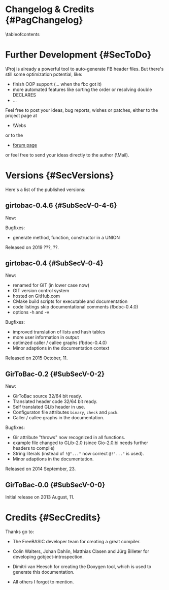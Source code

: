 Changelog & Credits {#PagChangelog}
===================
\tableofcontents


# Further Development  {#SecToDo}

\Proj is already a powerful tool to auto-generate FB header files. But
there's still some optimization potential, like:

- finish OOP support (... when the fbc got it)
- more automated features like sorting the order or resolving double DECLARES
- ...

Feel free to post your ideas, bug reports, wishes or patches, either
to the project page at

- \Webs

or to the

- [forum page](http://www.freebasic.net/forum/viewtopic.php?p=190158)

or feel free to send your ideas directly to the author (\Mail).


# Versions  {#SecVersions}

Here's a list of the published versions:

## girtobac-0.4.6  {#SubSecV-0-4-6}

New:

Bugfixes:

- generate method, function, constructor in a UNION

Released on 2019 ???, ??.


## girtobac-0.4  {#SubSecV-0-4}

New:

- renamed for GIT (in lower case now)
- GIT version control system
- hosted on GitHub.com
- CMake build scripts for executable and documentation
- code listings skip documentational comments (fbdoc-0.4.0)
- options -h and -v

Bugfixes:

- improved translation of lists and hash tables
- more user information in output
- optimzed caller / callee graphs (fbdoc-0.4.0)
- Minor adaptions in the documentation context

Released on 2015 October, 11.


## GirToBac-0.2  {#SubSecV-0-2}

New:

- GirToBac source 32/64 bit ready.
- Translated header code 32/64 bit ready.
- Self translated GLib header in use.
- Configuraton file attributes `binary`, `check` and `pack`.
- Caller / callee graphs in the documentation.

Bugfixes:

- Gir attribute "throws" now recognized in all functions.
- example file changed to GLib-2.0 (since Gio-2.0.bi needs further headers to compile)
- String literals (instead of `!@"..."` now correct `@!"..."` is used).
- Minor adaptions in the documentation.

Released on 2014 September, 23.


## GirToBac-0.0  {#SubSecV-0-0}

Initial release on 2013 August, 11.


# Credits  {#SecCredits}

Thanks go to:

- The FreeBASIC developer team for creating a great compiler.

- Colin Walters, Johan Dahlin, Matthias Clasen and Jürg Billeter for
  developing gobject-introspection.

- Dimitri van Heesch for creating the Doxygen tool, which is used to
  generate this documentation.

- All others I forgot to mention.
